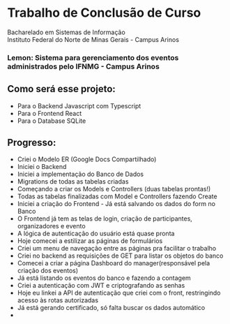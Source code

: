 # Trabalho de Conclusão de Curso
 Bacharelado em Sistemas de Informação<br/>
 Instituto Federal do Norte de Minas Gerais - Campus Arinos

### Lemon: Sistema para gerenciamento dos eventos administrados pelo IFNMG - Campus Arinos

## Como será esse projeto:<br/>
* Para o Backend Javascript com Typescript<br/>
* Para o Frontend React
* Para o Database SQLite

## Progresso:<br/>
* Criei o Modelo ER (Google Docs Compartilhado)
* Iniciei o Backend
* Iniciei a implementação do Banco de Dados
* Migrations de todas as tabelas criadas
* Começando a criar os Models e Controllers (duas tabelas prontas!)
* Todas as tabelas finalizadas com Model e Controllers fazendo Create
* Iniciei a criação do Frontend - Já está salvando os dados do form no Banco
* O Frontend já tem as telas de login, criação de participantes, organizadores e evento
* A lógica de autenticação do usuário está quase pronta
* Hoje comecei a estilizar as páginas de formulários
* Criei um menu de navegação entre as páginas pra facilitar o trabalho
* Criei no backend as requisições de GET para listar os objetos do banco
* Comecei a criar a página Dashboard do manager(responsável pela criação dos eventos)
* Já está listando os eventos do banco e fazendo a contagem
* Criei a autenticação com JWT e criptografando as senhas
* Hoje eu linkei a API de autenticação que criei com o front, restringindo acesso às rotas autorizadas
* Já está gerando certificado, só falta buscar os dados automático
* 

